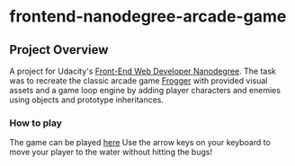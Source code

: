frontend-nanodegree-arcade-game
===============================

## Project Overview

A project for Udacity's [Front-End Web Developer Nanodegree](https://www.udacity.com/course/front-end-web-developer-nanodegree--nd001). The task was to recreate the classic arcade game [Frogger](https://en.wikipedia.org/wiki/Frogger) with provided visual assets and a game loop engine by adding player characters and enemies using objects and prototype inheritances.

### How to play
The game can be played [here](https://r-farnsworth.github.io/arcade-game-clone/)
Use the arrow keys on your keyboard to move your player to the water without hitting the bugs!
